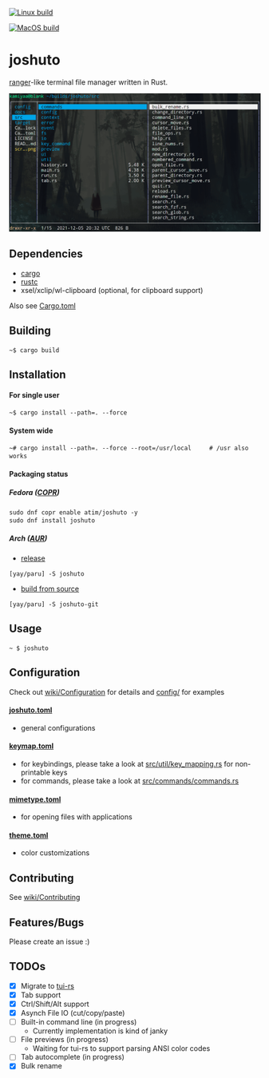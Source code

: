 [![Linux build](https://github.com/kamiyaa/joshuto/actions/workflows/rust-linux-main.yml/badge.svg)](https://github.com/kamiyaa/joshuto/actions/workflows/rust-linux-main.yml)

[![MacOS build](https://github.com/kamiyaa/joshuto/actions/workflows/rust-macos-main.yml/badge.svg)](https://github.com/kamiyaa/joshuto/actions/workflows/rust-macos-main.yml)

# joshuto

[ranger](https://github.com/ranger/ranger)-like terminal file manager written in Rust.

![Alt text](screenshot.png?raw=true "joshuto")

## Dependencies

- [cargo](https://github.com/rust-lang/cargo/)
- [rustc](https://www.rust-lang.org/)
- xsel/xclip/wl-clipboard (optional, for clipboard support)

Also see [Cargo.toml](Cargo.toml)

## Building

```
~$ cargo build
```

## Installation

#### For single user

```
~$ cargo install --path=. --force
```

#### System wide

```
~# cargo install --path=. --force --root=/usr/local     # /usr also works
```

#### Packaging status

##### Fedora ([COPR](https://copr.fedorainfracloud.org/coprs/atim/joshuto/))

```
sudo dnf copr enable atim/joshuto -y
sudo dnf install joshuto
```

##### Arch ([AUR](https://aur.archlinux.org))

* [release](https://aur.archlinux.org/packages/joshuto)
```
[yay/paru] -S joshuto
```

* [build from source](https://aur.archlinux.org/packages/joshuto-git)
```
[yay/paru] -S joshuto-git
```

## Usage
```
~ $ joshuto
```

## Configuration

Check out [wiki/Configuration](https://github.com/kamiyaa/joshuto/wiki/Configuration) for details
and [config/](config/) for examples

#### [joshuto.toml](config/joshuto.toml)
- general configurations

#### [keymap.toml](/config/keymap.toml)
- for keybindings, please take a look at [src/util/key_mapping.rs](/src/util/key_mapping.rs#L18) for non-printable keys
- for commands, please take a look at [src/commands/commands.rs](/src/commands/commands.rs#L139)

#### [mimetype.toml](/config/mimetype.toml)
- for opening files with applications

#### [theme.toml](/config/theme.toml)
- color customizations

## Contributing
See [wiki/Contributing](https://github.com/kamiyaa/joshuto/wiki/Contributing)

## Features/Bugs

Please create an issue :)

## TODOs

- [x] Migrate to [tui-rs](https://github.com/fdehau/tui-rs)
- [x] Tab support
- [x] Ctrl/Shift/Alt support
- [x] Asynch File IO (cut/copy/paste)
- [ ] Built-in command line (in progress)
  - Currently implementation is kind of janky
- [ ] File previews (in progress)
  - Waiting for tui-rs to support parsing ANSI color codes
- [ ] Tab autocomplete (in progress)
- [x] Bulk rename

